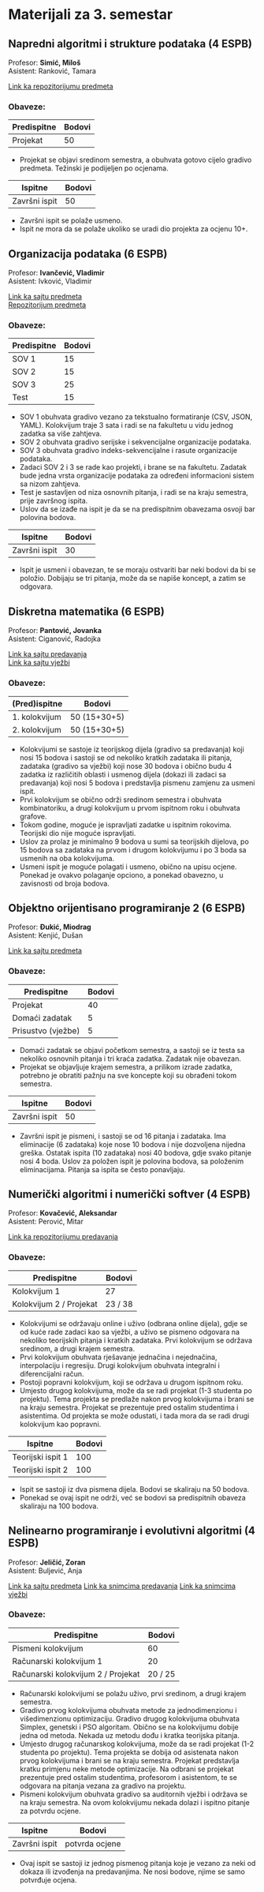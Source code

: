 # Materijali za 3. semestar
  
    

## Napredni algoritmi i strukture podataka (4 ESPB)
Profesor: **Simić, Miloš**  
Asistent: Ranković, Tamara  

[Link ka repozitorijumu predmeta](https://github.com/NASPFTN/NASP_Materijali)

### Obaveze:

| Predispitne  | Bodovi
| ------------- | ------------- | 
| Projekat  | 50
 
* Projekat se objavi sredinom semestra, a obuhvata gotovo cijelo gradivo predmeta. Težinski je podijeljen po ocjenama.

| Ispitne | Bodovi
| ------------- | ------------- | 
| Završni ispit  | 50

* Završni ispit se polaže usmeno.
* Ispit ne mora da se polaže ukoliko se uradi dio projekta za ocjenu 10+.


## Organizacija podataka (6 ESPB)
Profesor: **Ivančević, Vladimir**  
Asistent: Ivković, Vladimir

[Link ka sajtu predmeta](http://www.acs.uns.ac.rs/sr/orgpod)  
[Repozitorijum predmeta](http://www.acs.uns.ac.rs/sr/node/237/22)

### Obaveze:

| Predispitne  | Bodovi
| ------------- | ------------- | 
| SOV 1 | 15
| SOV 2 | 15
| SOV 3 | 25
| Test | 15

* SOV 1 obuhvata gradivo vezano za tekstualno formatiranje (CSV, JSON, YAML). Kolokvijum traje 3 sata i radi se na fakultetu u vidu jednog zadatka sa više zahtjeva.
* SOV 2 obuhvata gradivo serijske i sekvencijalne organizacije podataka.
* SOV 3 obuhvata gradivo indeks-sekvencijalne i rasute organizacije podataka.
* Zadaci SOV 2 i 3 se rade kao projekti, i brane se na fakultetu. Zadatak bude jedna vrsta organizacije podataka za određeni informacioni sistem sa nizom zahtjeva.
* Test je sastavljen od niza osnovnih pitanja, i radi se na kraju semestra, prije završnog ispita. 
* Uslov da se izađe na ispit je da se na predispitnim obavezama osvoji bar polovina bodova.


| Ispitne  | Bodovi
| ------------- | ------------- | 
| Završni ispit | 30

* Ispit je usmeni i obavezan, te se moraju ostvariti bar neki bodovi da bi se položio. Dobijaju se tri pitanja, može da se napiše koncept, a zatim se odgovara.


## Diskretna matematika (6 ESPB)
Profesor: **Pantović, Jovanka**  
Asistent: Ciganović, Radojka  

[Link ka sajtu predavanja](https://sites.google.com/view/jovanka-pantovic/dm?authuser=0)  
[Link ka sajtu vježbi](https://sites.google.com/site/radojkaciganovicftn/nastava/diskretna-matematika)


### Obaveze:
| (Pred)ispitne  | Bodovi
| ------------- | ------------- | 
| 1. kolokvijum | 50 (15+30+5)
| 2. kolokvijum | 50 (15+30+5)

* Kolokvijumi se sastoje iz teorijskog dijela (gradivo sa predavanja) koji nosi 15 bodova i sastoji se od nekoliko kratkih zadataka ili pitanja, zadataka (gradivo sa vježbi) koji nose 30 bodova i obično budu 4 zadatka iz različitih oblasti i usmenog dijela (dokazi ili zadaci sa predavanja) koji nosi 5 bodova i predstavlja pismenu zamjenu za usmeni ispit.
* Prvi kolokvijum se obično održi sredinom semestra i obuhvata kombinatoriku, a drugi kolokvijum u prvom ispitnom roku i obuhvata grafove. 
* Tokom godine, moguće je ispravljati zadatke u ispitnim rokovima. Teorijski dio nije moguće ispravljati.
* Uslov za prolaz je minimalno 9 bodova u sumi sa teorijskih dijelova, po 15 bodova sa zadataka na prvom i drugom kolokvijumu i po 3 boda sa usmenih na oba kolokvijuma.
* Usmeni ispit je moguće polagati i usmeno, obično na upisu ocjene. Ponekad je ovakvo polaganje opciono, a ponekad obavezno, u zavisnosti od broja bodova.


## Objektno orijentisano programiranje 2 (6 ESPB)
Profesor: **Đukić, Miodrag**  
Asistent: Kenjić, Dušan

[Link ka sajtu predmeta](https://www.rt-rk.uns.ac.rs/?q=predmeti/siit/oop-2-objektno-orijentisano)

### Obaveze:

| Predispitne  | Bodovi
| ------------- | ------------- | 
| Projekat  | 40
| Domaći zadatak | 5
| Prisustvo (vježbe) | 5

* Domaći zadatak se objavi početkom semestra, a sastoji se iz testa sa nekoliko osnovnih pitanja i tri kraća zadatka. Zadatak nije obavezan.
* Projekat se objavljuje krajem semestra, a prilikom izrade zadatka, potrebno je obratiti pažnju na sve koncepte koji su obrađeni tokom semestra.

| Ispitne | Bodovi
| ------------- | ------------- | 
| Završni ispit  | 50

* Završni ispit je pismeni, i sastoji se od 16 pitanja i zadataka. Ima eliminacije (6 zadataka) koje nose 10 bodova i nije dozvoljena nijedna greška. Ostatak ispita (10 zadataka) nosi 40 bodova, gdje svako pitanje nosi 4 boda. Uslov za položen ispit je polovina bodova, sa položenim eliminacijama. Pitanja sa ispita se često ponavljaju.


## Numerički algoritmi i numerički softver (4 ESPB)
Profesor: **Kovačević, Aleksandar**  
Asistent: Perović, Mitar

[Link ka repozitorijumu predavanja](https://github.com/kovacevica/Numericki-algoritmi-i-numericki-softver)

### Obaveze:

| Predispitne  | Bodovi
| ------------- | ------------- | 
| Kolokvijum 1 | 27
| Kolokvijum 2 / Projekat | 23 / 38  

* Kolokvijumi se održavaju online i uživo (odbrana online dijela), gdje se od kuće rade zadaci kao sa vježbi, a uživo se pismeno odgovara na nekoliko teorijskih pitanja i kratkih zadataka. Prvi kolokvijum se održava sredinom, a drugi krajem semestra.
* Prvi kolokvijum obuhvata rješavanje jednačina i nejednačina, interpolaciju i regresiju. Drugi kolokvijum obuhvata integralni i diferencijalni račun.
* Postoji popravni kolokvijum, koji se održava u drugom ispitnom roku.
* Umjesto drugog kolokvijuma, može da se radi projekat (1-3 studenta po projektu). Tema projekta se predlaže nakon prvog kolokvijuma i brani se na kraju semestra. Projekat se prezentuje pred ostalim studentima i asistentima. Od projekta se može odustati, i tada mora da se radi drugi kolokvijum kao popravni.

| Ispitne  | Bodovi
| ------------- | ------------- | 
| Teorijski ispit 1 | 100
| Teorijski ispit 2 | 100

* Ispit se sastoji iz dva pismena dijela. Bodovi se skaliraju na 50 bodova.
* Ponekad se ovaj ispit ne održi, već se bodovi sa predispitnih obaveza skaliraju na 100 bodova.


## Nelinearno programiranje i evolutivni algoritmi (4 ESPB)
Profesor: **Jeličić, Zoran**  
Asistent: Buljević, Anja

[Link ka sajtu predmeta](http://www.automatika.ftn.uns.ac.rs/pocetna-nel)
[Link ka snimcima predavanja](https://www.youtube.com/playlist?list=PLejOgNVBWnrO6WE9D-xa-q_pQgWVcwyDk)
[Link ka snimcima vježbi](https://www.youtube.com/playlist?list=PLejOgNVBWnrOaS6VXcZh_yQwXfPqN1VWs)

### Obaveze:

| Predispitne  | Bodovi
| ------------- | ------------- | 
| Pismeni kolokvijum | 60 
| Računarski kolokvijum 1 | 20
| Računarski kolokvijum 2 / Projekat | 20 / 25  

* Računarski kolokvijumi se polažu uživo, prvi sredinom, a drugi krajem semestra.
* Gradivo prvog kolokvijuma obuhvata metode za jednodimenzionu i višedimenzionu optimizaciju. Gradivo drugog kolokvijuma obuhvata Simplex, genetski i PSO algoritam. Obično se na kolokvijumu dobije jedna od metoda. Nekada uz metodu dođu i kratka teorijska pitanja.
* Umjesto drugog računarskog kolokvijuma, može da se radi projekat (1-2 studenta po projektu). Tema projekta se dobija od asistenata nakon prvog kolokvijuma i brani se na kraju semestra. Projekat predstavlja kratku primjenu neke metode optimizacije. Na odbrani se projekat prezentuje pred ostalim studentima, profesorom i asistentom, te se odgovara na pitanja vezana za gradivo na projektu.
* Pismeni kolokvijum obuhvata gradivo sa auditornih vježbi i održava se na kraju semestra. Na ovom kolokvijumu nekada dolazi i ispitno pitanje za potvrdu ocjene.

| Ispitne  | Bodovi
| ------------- | ------------- | 
| Završni ispit | potvrda ocjene

* Ovaj ispit se sastoji iz jednog pismenog pitanja koje je vezano za neki od dokaza ili izvođenja na predavanjima. Ne nosi bodove, njime se samo potvrđuje ocjena.
